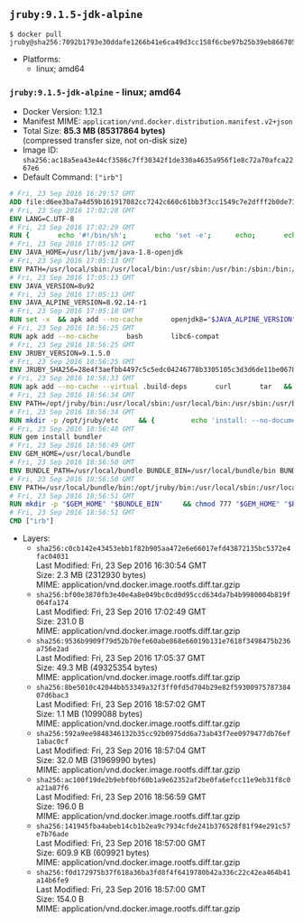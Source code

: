 ## `jruby:9.1.5-jdk-alpine`

```console
$ docker pull jruby@sha256:7092b1793e30ddafe1266b41e6ca49d3cc158f6cbe97b25b39eb866705751a2a
```

-	Platforms:
	-	linux; amd64

### `jruby:9.1.5-jdk-alpine` - linux; amd64

-	Docker Version: 1.12.1
-	Manifest MIME: `application/vnd.docker.distribution.manifest.v2+json`
-	Total Size: **85.3 MB (85317864 bytes)**  
	(compressed transfer size, not on-disk size)
-	Image ID: `sha256:ac18a5ea43e44cf3586c7ff30342f1de330a4635a956f1e8c72a70afca2267e6`
-	Default Command: `["irb"]`

```dockerfile
# Fri, 23 Sep 2016 16:29:57 GMT
ADD file:d6ee3ba7a4d59b161917082cc7242c660c61bb3f3cc1549c7e2dfff2b0de7104 in / 
# Fri, 23 Sep 2016 17:02:28 GMT
ENV LANG=C.UTF-8
# Fri, 23 Sep 2016 17:02:29 GMT
RUN { 		echo '#!/bin/sh'; 		echo 'set -e'; 		echo; 		echo 'dirname "$(dirname "$(readlink -f "$(which javac || which java)")")"'; 	} > /usr/local/bin/docker-java-home 	&& chmod +x /usr/local/bin/docker-java-home
# Fri, 23 Sep 2016 17:05:12 GMT
ENV JAVA_HOME=/usr/lib/jvm/java-1.8-openjdk
# Fri, 23 Sep 2016 17:05:13 GMT
ENV PATH=/usr/local/sbin:/usr/local/bin:/usr/sbin:/usr/bin:/sbin:/bin:/usr/lib/jvm/java-1.8-openjdk/jre/bin:/usr/lib/jvm/java-1.8-openjdk/bin
# Fri, 23 Sep 2016 17:05:13 GMT
ENV JAVA_VERSION=8u92
# Fri, 23 Sep 2016 17:05:13 GMT
ENV JAVA_ALPINE_VERSION=8.92.14-r1
# Fri, 23 Sep 2016 17:05:18 GMT
RUN set -x 	&& apk add --no-cache 		openjdk8="$JAVA_ALPINE_VERSION" 	&& [ "$JAVA_HOME" = "$(docker-java-home)" ]
# Fri, 23 Sep 2016 18:56:25 GMT
RUN apk add --no-cache       bash       libc6-compat
# Fri, 23 Sep 2016 18:56:25 GMT
ENV JRUBY_VERSION=9.1.5.0
# Fri, 23 Sep 2016 18:56:25 GMT
ENV JRUBY_SHA256=28e4f3aefbb4497c5c5edc04246778b3305105c3d3d6de11be067826cc5bb766
# Fri, 23 Sep 2016 18:56:33 GMT
RUN apk add --no-cache --virtual .build-deps       curl       tar   && mkdir -p /opt/jruby   && curl -fSL https://s3.amazonaws.com/jruby.org/downloads/${JRUBY_VERSION}/jruby-bin-${JRUBY_VERSION}.tar.gz -o /tmp/jruby.tar.gz   && echo "$JRUBY_SHA256 */tmp/jruby.tar.gz" | sha256sum -c -   && tar -zx --strip-components=1 -f /tmp/jruby.tar.gz -C /opt/jruby   && rm /tmp/jruby.tar.gz   && ln -s /opt/jruby/bin/jruby /usr/local/bin/ruby   && apk del .build-deps
# Fri, 23 Sep 2016 18:56:34 GMT
ENV PATH=/opt/jruby/bin:/usr/local/sbin:/usr/local/bin:/usr/sbin:/usr/bin:/sbin:/bin:/usr/lib/jvm/java-1.8-openjdk/jre/bin:/usr/lib/jvm/java-1.8-openjdk/bin
# Fri, 23 Sep 2016 18:56:34 GMT
RUN mkdir -p /opt/jruby/etc     && {         echo 'install: --no-document';         echo 'update: --no-document';     } >> /opt/jruby/etc/gemrc
# Fri, 23 Sep 2016 18:56:48 GMT
RUN gem install bundler
# Fri, 23 Sep 2016 18:56:49 GMT
ENV GEM_HOME=/usr/local/bundle
# Fri, 23 Sep 2016 18:56:50 GMT
ENV BUNDLE_PATH=/usr/local/bundle BUNDLE_BIN=/usr/local/bundle/bin BUNDLE_SILENCE_ROOT_WARNING=1 BUNDLE_APP_CONFIG=/usr/local/bundle
# Fri, 23 Sep 2016 18:56:50 GMT
ENV PATH=/usr/local/bundle/bin:/opt/jruby/bin:/usr/local/sbin:/usr/local/bin:/usr/sbin:/usr/bin:/sbin:/bin:/usr/lib/jvm/java-1.8-openjdk/jre/bin:/usr/lib/jvm/java-1.8-openjdk/bin
# Fri, 23 Sep 2016 18:56:51 GMT
RUN mkdir -p "$GEM_HOME" "$BUNDLE_BIN"     && chmod 777 "$GEM_HOME" "$BUNDLE_BIN"
# Fri, 23 Sep 2016 18:56:51 GMT
CMD ["irb"]
```

-	Layers:
	-	`sha256:c0cb142e43453ebb1f82b905aa472e6e66017efd43872135bc5372e4fac04031`  
		Last Modified: Fri, 23 Sep 2016 16:30:54 GMT  
		Size: 2.3 MB (2312930 bytes)  
		MIME: application/vnd.docker.image.rootfs.diff.tar.gzip
	-	`sha256:bf00e3870fb3e40e4a8e049bc0cd0d95ccd634da7b4b9980004b819f064fa174`  
		Last Modified: Fri, 23 Sep 2016 17:02:49 GMT  
		Size: 231.0 B  
		MIME: application/vnd.docker.image.rootfs.diff.tar.gzip
	-	`sha256:9536b9909f79d52b70efe60abe868e66019b131e7618f3498475b236a756e2ad`  
		Last Modified: Fri, 23 Sep 2016 17:05:37 GMT  
		Size: 49.3 MB (49325354 bytes)  
		MIME: application/vnd.docker.image.rootfs.diff.tar.gzip
	-	`sha256:8be5010c42044bb53349a32f3ff0fd5d704b29e82f5930097578738407d6bac3`  
		Last Modified: Fri, 23 Sep 2016 18:57:02 GMT  
		Size: 1.1 MB (1099088 bytes)  
		MIME: application/vnd.docker.image.rootfs.diff.tar.gzip
	-	`sha256:592a9ee9848346132b35cc92b0975dd6a73ab43f7ee0979477db76ef1abac0cf`  
		Last Modified: Fri, 23 Sep 2016 18:57:04 GMT  
		Size: 32.0 MB (31969990 bytes)  
		MIME: application/vnd.docker.image.rootfs.diff.tar.gzip
	-	`sha256:ac100f19de2b9ebf0bf60b1a9e62352af2be0fa6efcc11e9eb31f8c0a21a87f6`  
		Last Modified: Fri, 23 Sep 2016 18:56:59 GMT  
		Size: 196.0 B  
		MIME: application/vnd.docker.image.rootfs.diff.tar.gzip
	-	`sha256:141945fba4abeb14cb1b2ea9c7934cfde241b376528f81f94e291c57e7b76ade`  
		Last Modified: Fri, 23 Sep 2016 18:57:00 GMT  
		Size: 609.9 KB (609921 bytes)  
		MIME: application/vnd.docker.image.rootfs.diff.tar.gzip
	-	`sha256:f0d172975b37f618a36ba3fd8f4f6419780b42a336c22c42ea464b41a14b6fe9`  
		Last Modified: Fri, 23 Sep 2016 18:57:00 GMT  
		Size: 154.0 B  
		MIME: application/vnd.docker.image.rootfs.diff.tar.gzip
